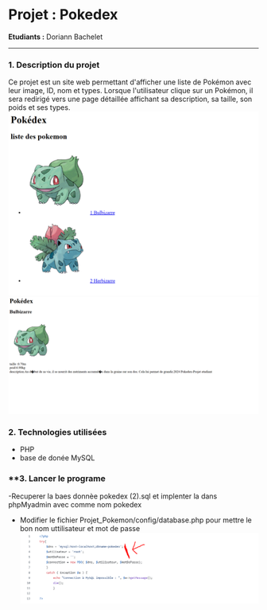 # **Projet : Pokedex**

**Etudiants :** Doriann Bachelet

---

### **1. Description du projet**
Ce projet est un site web  permettant d'afficher une liste de Pokémon avec leur image, ID, nom et types. 
Lorsque l'utilisateur clique sur un Pokémon, il sera redirigé vers une page détaillée affichant sa description, sa taille, son poids et ses types.
<img src="./gitimg/presentation1.png">
<img src="./gitimg/presentation2.png">

### **2. Technologies utilisées**

- PHP
-  base de donée MySQL
### **3. Lancer le programe
-Recuperer la baes donnèe pokedex (2).sql et implenter la dans phpMyadmin avec comme nom pokedex
- Modifier le fichier Projet_Pokemon/config/database.php pour mettre le bon nom uttilisateur et mot de passe
  <img src="./gitimg/lancer.PNG">
